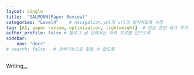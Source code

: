 ```yaml
---
layout: single
title:  "SALMONN(Paper Review)"
categories: "Level4"    # navigation.yml의 url과 일치하도록 수정
tag: [AI, paper review, optimization, lightweight]  # 단순 관련 태그 추가
author_profile: false # 블로그 글 안에서는 좌측 프로필 안뜨도록
sidebar: 
    nav: "docs"
# search: false   # 검색기능으로 찾을 수 없도록
---
```


Writing,,,